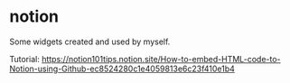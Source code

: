 # notion
Some widgets created and used by myself.

Tutorial: https://notion101tips.notion.site/How-to-embed-HTML-code-to-Notion-using-Github-ec8524280c1e4059813e6c23f410e1b4
